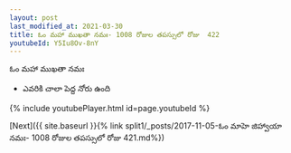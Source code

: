 ```yaml
---
layout: post
last_modified_at: 2021-03-30
title: ఓం మహా ముఖతా నమః- 1008 రోజుల తపస్సులో రోజు  422
youtubeId: Y5Iu8Ov-8nY
---
```

 
 
 ఓం మహా ముఖతా నమః  
 
 -  ఎవరికి చాలా పెద్ద నోరు ఉంది 
 
  
 
  
 
 
 
 
 
 


{% include youtubePlayer.html id=page.youtubeId %}
 
[Next]({{ site.baseurl }}{% link  split1/_posts/2017-11-05-ఓం మాహె జిహ్వాయా నమః- 1008 రోజుల తపస్సులో రోజు  421.md%})
 
